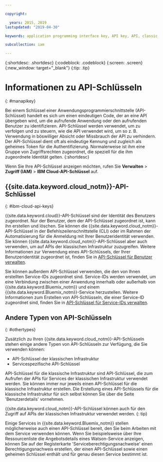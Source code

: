 ```yaml
---

copyright:

  years: 2015, 2019
lastupdated: "2019-04-30"

keywords: application programming interface key, API key, API, classic infrastructure API key, IBM Cloud API key

subcollection: iam

---
```


{:shortdesc: .shortdesc}
{:codeblock: .codeblock}
{:screen: .screen}
{:new_window: target="_blank"}
{:tip: .tip}

# Informationen zu API-Schlüsseln
{: #manapikey}

Bei einem Schlüssel einer Anwendungsprogrammierschnittstelle (API-Schlüssel) handelt es sich um einen eindeutigen Code, der an eine API übergeben wird, um die aufrufende Anwendung oder den aufrufenden Benutzer zu identifizieren. API-Schlüssel werden verwendet, um zu verfolgen und zu steuern, wie die API verwendet wird, um so z. B. Verwendung in böswilliger Absicht oder Missbrauch der API zu verhindern. Der API-Schlüssel dient oft als eindeutige Kennung und zugleich als geheimes Token für die Authentifizierung. Normalerweise ist ihm eine Gruppe von Zugriffsrechten zugeordnet, die speziell für die ihm zugeordnete Identität gelten.
{:shortdesc}

Wenn Sie Ihre API-Schlüssel anzeigen möchten, rufen Sie **Verwalten** > **Zugriff (IAM)** > **IBM Cloud-API-Schlüssel** auf. 

## {{site.data.keyword.cloud_notm}}-API-Schlüssel
{: #ibm-cloud-api-keys}

{{site.data.keyword.cloud}}-API-Schlüssel sind der Identität des Benutzers zugeordnet. Nur der Benutzer, dem der API-Schlüssel zugeordnet ist, kann ihn erstellen und löschen. Sie können die {{site.data.keyword.cloud_notm}}-API-Schlüssel in der Befehlszeilenschnittstelle (CLI) oder im Rahmen der Automatisierung für die Anmeldung mit Ihrer Benutzeridentität verwenden. Sie können {{site.data.keyword.cloud_notm}}-API-Schlüssel aber auch verwenden, um auf APIs der klassischen Infrastruktur zuzugreifen. Weitere Informationen zur Verwendung eines API-Schlüssels, der Ihrer Benutzeridentität zugeordnet ist, finden Sie in [API-Schlüssel für Benutzer verwalten](/docs/iam?topic=iam-userapikey#userapikey).

Sie können außerdem API-Schlüssel verwenden, die den von Ihnen erstellten Service-IDs zugeordnet sind. Service-IDs werden verwendet, um eine Verbindung zwischen einer Anwendung innerhalb oder außerhalb von {{site.data.keyword.Bluemix_notm}} und einem {{site.data.keyword.Bluemix_notm}}-Service herzustellen. Weitere Informationen zum Erstellen von API-Schlüsseln, die einer Service-ID zugeordnet sind, finden Sie in [API-Schlüssel für Service-IDs verwalten](/docs/iam?topic=iam-serviceidapikeys#serviceidapikeys).

## Andere Typen von API-Schlüsseln
{: #othertypes}

Zusätzlich zu Ihren {{site.data.keyword.cloud_notm}}-API-Schlüsseln stehen einige andere Typen von API-Schlüsseln zur Verfügung, die Sie verwenden können:

* API-Schlüssel der klassischen Infrastruktur
* Servicespezifische API-Schlüssel

API-Schlüssel für die klassische Infrastruktur sind API-Schlüssel, die zum Aufrufen der APIs für Services der klassischen Infrastruktur verwendet werden. Sie können immer nur jeweils einen API-Schlüssel für die klassische Infrastruktur erstellen. Die Erstellung eines API-Schlüssels für die klassische Infrastruktur für sich selbst können Sie über die Seite 'Benutzerdetails' vornehmen.

{{site.data.keyword.cloud_notm}}-API-Schlüssel können auch für den Zugriff auf APIs der klassischen Infrastruktur verwendet werden.
{: tip}

Einige Services in {{site.data.keyword.Bluemix_notm}} stellen möglicherweise auch einen API-Schlüssel bereit, den Sie beim Arbeiten mit dem Service verwenden können. Wenn Sie beispielsweise über Ihre Ressourcenliste die Angebotsdetails eines Watson-Service anzeigen, können Sie auf der Registerkarte 'Serviceberechtigungsnachweise' einen Berechtigungsnachweis erstellen, der einen API-Schlüssel sowie einen geheimen Schlüssel enthält und für genau diesen Service bestimmt ist.
